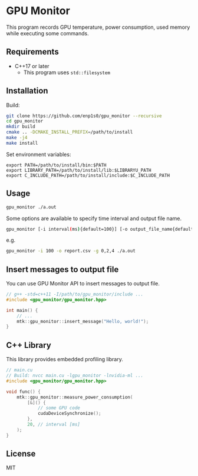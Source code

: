 # GPU Monitor

This program records GPU temperature, power consumption, used memory while executing some commands.

## Requirements
- C++17 or later
  - This program uses `std::filesystem`

## Installation

Build:
```bash
git clone https://github.com/enp1s0/gpu_monitor --recursive
cd gpu_monitor
mkdir build
cmake .. -DCMAKE_INSTALL_PREFIX=/path/to/install
make -j4
make install
```

Set environment variables:
```
export PATH=/path/to/install/bin:$PATH
export LIBRARY_PATH=/path/to/install/lib:$LIBRARYU_PATH
export C_INCLUDE_PATH=/path/to/install/include:$C_INCLUDE_PATH
```

## Usage
```bash
gpu_monitor ./a.out
```

Some options are available to specify time interval and output file name.
```bash
gpu_monitor [-i interval(ms){default=100}] [-o output_file_name{default=gpu.csv}] [-g gpu_id{default=0}] target_command
```

e.g.
```bash
gpu_monitor -i 100 -o report.csv -g 0,2,4 ./a.out
```

## Insert messages to output file

You can use GPU Monitor API to insert messages to output file.

```cpp
// g++ -std=c++11 -I/path/to/gpu_monitor/include ...
#include <gpu_monitor/gpu_monitor.hpp>

int main() {
    // ...
    mtk::gpu_monitor::insert_message("Hello, world!");
}
```

## C++ Library
This library provides embedded profiling library.
```cpp
// main.cu
// Build: nvcc main.cu -lgpu_monitor -lnvidia-ml ...
#include <gpu_monitor/gpu_monitor.hpp>

void func() {
    mtk::gpu_monitor::measure_power_consumption(
        [&]() {
            // some GPU code
            cudaDeviceSynchronize();
        },
        20, // interval [ms]
    );
}
```

## License

MIT
